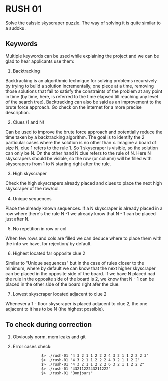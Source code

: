 # RUSH 01

Solve the calssic skyscraper puzzle. The way of solving it is quite similar to a sudoku.

## Keywords

Multiple keywords can be used while explaining the project and we can be glad to hear applicants use them:

1. Backtracking

Backtracking is an algorithmic technique for solving problems recursively by trying to build a solution incrementally, one piece at a time, removing those solutions that fail to satisfy the constraints of the problem at any point in time (by time, here, is referred to the time elapsed till reaching any level of the search tree).  Backtracking can also be said as an improvement to the brute force approach. Go check on the internet for a more precise description.

2. Clues (1 and N)

Can be used to improve the brute force approach and potentially reduce the time taken by a backtracking algorithm. The goal is to identify the 2 particular cases where the solution is no other than x. Imagine a board of size N, clue 1 refers to the rule 1. So 1 skyscraper is visible, so the solution can only be N. On the other hand N clue refers to the rule of N.  Here N skyscrapers should be visible, so the row (or column) will be filled with skyscrapers from 1 to N starting right after the rule.

3. High skyscraper

Check the high skyscrapers already placed and clues to place the next high skyscraper of the row/col.

4. Unique sequences

Place the already known sequences. If a N skyscraper is already placed in a row where there's the rule N -1 we already know that N - 1 can be placed just after N.

5. No repetition in row or col

When few rows and cols are filled we can deduce where to place them with the info we have, for rejection/ by default.

6. Highest located far opposite clue 2

Similar to "Unique sequences" but in the case of rules closer to the minimum, where by default we can know that the next higher skyscraper can be placed in the opposite side of the board. If we have N placed nad the rule in the opposite side of the board is 2, we know that N - 1 can be placed in the other side of the board right afer the clue.

7. Lowest skyscraper located adjacent to clue 2

Whenever a 1 - floor skyscraper is placed adjacent to clue 2, the one adjacent to it has to be N (the highest possible).

## To check during correction

1. Obviously norm, mem leaks and git

2. Error cases check:

```
				$> ./rush-01 "4 3 2 1 1 2 2 2 4 3 2 1 1 2 2 2 3"
				$> ./rush-01 "4 3 2 1 1 2 2 2 4 3 2 1 1 2 2"
				$> ./rush-01 "4 3 2 1 1 2 2 2 6 3 2 1 1 2 2 2"
				$> ./rush-01 "4321122243211222"
				$> ./rush-01 "Bonjours"
```

